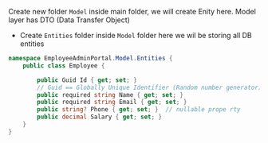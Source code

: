 Create new folder `Model` inside main folder, we will create Enity here.
Model layer has DTO (Data Transfer Object) 

- Create `Entities` folder inside `Model` folder 
here we wil be storing all DB entities  
```C#
namespace EmployeeAdminPortal.Model.Entities {
    public class Employee {

        public Guid Id { get; set; }
        // Guid == Globally Unique Identifier (Random number generator)
        public required string Name { get; set; }
        public required string Email { get; set; }
        public string? Phone { get; set; }  // nullable prope rty
        public decimal Salary { get; set; }
    }
}
```
